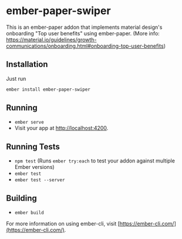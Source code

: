 # ember-paper-swiper

This is an ember-paper addon that implements material design's onboarding "Top user benefits" using ember-paper. (More info: https://material.io/guidelines/growth-communications/onboarding.html#onboarding-top-user-benefits)

## Installation

Just run

```bash
ember install ember-paper-swiper
```

## Running

* `ember serve`
* Visit your app at [http://localhost:4200](http://localhost:4200).

## Running Tests

* `npm test` (Runs `ember try:each` to test your addon against multiple Ember versions)
* `ember test`
* `ember test --server`

## Building

* `ember build`

For more information on using ember-cli, visit [https://ember-cli.com/](https://ember-cli.com/).
